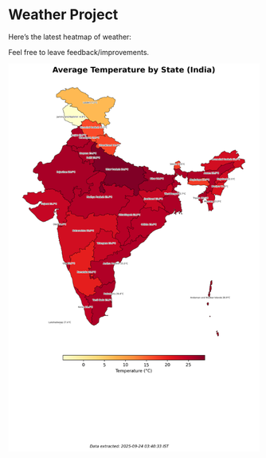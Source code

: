 # Weather Project

Here’s the latest heatmap of weather:

Feel free to leave feedback/improvements.

![India Heatmap](docs/assets/india_heatmap.png?v=D31ADC)
